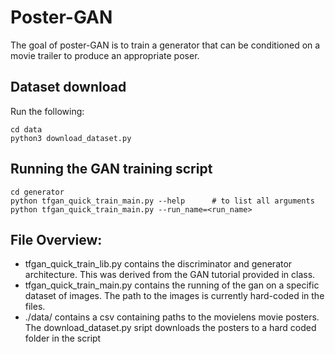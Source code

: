 # Poster-GAN

The goal of poster-GAN is to train a generator that can be conditioned on a movie trailer to produce an 
appropriate poser.

## Dataset download

Run the following:

```
cd data
python3 download_dataset.py
```

## Running the GAN training script

```
cd generator
python tfgan_quick_train_main.py --help      # to list all arguments
python tfgan_quick_train_main.py --run_name=<run_name>
```

## File Overview:
- tfgan_quick_train_lib.py contains the discriminator and generator architecture. This was derived from the GAN tutorial provided in class.
- tfgan_quick_train_main.py contains the running of the gan on a specific dataset of images. The path to the images is currently hard-coded in the files.
- ./data/ contains a csv containing paths to the movielens movie posters. The download_dataset.py sript downloads the posters to a hard coded folder in the script
